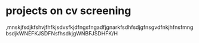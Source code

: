 # projects on cv screening
 
,mnskjfsdjkfshvjfhfkjsdvsfkjdfngsfngadfjgnarkfsdhfsdjgfnsgvdfnkjhfnsfmngbsdjkWNEFKJSDFNsfhsdkjgWNBFJSDHFK/H
